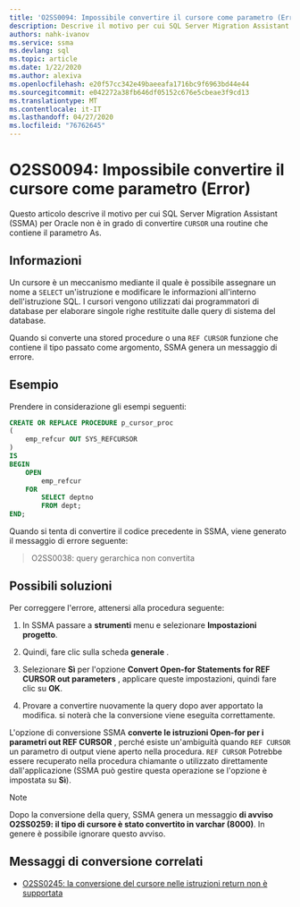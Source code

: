 ```yaml
---
title: 'O2SS0094: Impossibile convertire il cursore come parametro (Error)'
description: Descrive il motivo per cui SQL Server Migration Assistant (SSMA) per Oracle non è in grado di convertire una routine che contiene il cursore come parametro.
authors: nahk-ivanov
ms.service: ssma
ms.devlang: sql
ms.topic: article
ms.date: 1/22/2020
ms.author: alexiva
ms.openlocfilehash: e20f57cc342e49baeeafa1716bc9f6963bd44e44
ms.sourcegitcommit: e042272a38fb646df05152c676e5cbeae3f9cd13
ms.translationtype: MT
ms.contentlocale: it-IT
ms.lasthandoff: 04/27/2020
ms.locfileid: "76762645"
---
```

# <a name="o2ss0094-unable-to-convert-cursor-as-parameter-error"></a>O2SS0094: Impossibile convertire il cursore come parametro (Error)

Questo articolo descrive il motivo per cui SQL Server Migration Assistant (SSMA) per Oracle non è in grado di convertire `CURSOR` una routine che contiene il parametro As.

## <a name="background"></a>Informazioni

Un cursore è un meccanismo mediante il quale è possibile assegnare un nome a `SELECT` un'istruzione e modificare le informazioni all'interno dell'istruzione SQL. I cursori vengono utilizzati dai programmatori di database per elaborare singole righe restituite dalle query di sistema del database.

Quando si converte una stored procedure o una `REF CURSOR` funzione che contiene il tipo passato come argomento, SSMA genera un messaggio di errore.

## <a name="example"></a>Esempio

Prendere in considerazione gli esempi seguenti:

```sql
CREATE OR REPLACE PROCEDURE p_cursor_proc
(
    emp_refcur OUT SYS_REFCURSOR
)
IS
BEGIN
    OPEN
        emp_refcur
    FOR
        SELECT deptno
        FROM dept;
END;
```

Quando si tenta di convertire il codice precedente in SSMA, viene generato il messaggio di errore seguente:

> O2SS0038: query gerarchica non convertita

## <a name="possible-remedies"></a>Possibili soluzioni

Per correggere l'errore, attenersi alla procedura seguente:

1. In SSMA passare a **strumenti** menu e selezionare **Impostazioni progetto**.

2. Quindi, fare clic sulla scheda **generale** .

3. Selezionare **Sì** per l'opzione **Convert Open-for Statements for REF CURSOR out parameters** , applicare queste impostazioni, quindi fare clic su **OK**.

4. Provare a convertire nuovamente la query dopo aver apportato la modifica. si noterà che la conversione viene eseguita correttamente.

L'opzione di conversione SSMA **converte le istruzioni Open-for per i parametri out REF CURSOR** , perché esiste un'ambiguità quando `REF CURSOR` un parametro di output viene aperto nella procedura. `REF CURSOR` Potrebbe essere recuperato nella procedura chiamante o utilizzato direttamente dall'applicazione (SSMA può gestire questa operazione se l'opzione è impostata su **Sì**).

> [!NOTE]
> Dopo la conversione della query, SSMA genera un messaggio **di avviso O2SS0259: il tipo di cursore è stato convertito in varchar (8000)**. In genere è possibile ignorare questo avviso.

## <a name="related-conversion-messages"></a>Messaggi di conversione correlati

* [O2SS0245: la conversione del cursore nelle istruzioni return non è supportata](o2ss0245.md)

